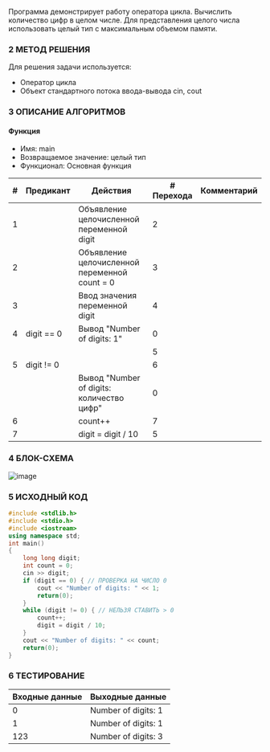 Программа демонстрирует работу оператора цикла. Вычислить количество цифр в целом числе. Для представления целого числа использовать целый тип с максимальным объемом памяти.

### 2 МЕТОД РЕШЕНИЯ
Для решения задачи используется:
- Оператор цикла
- Объект стандартного потока ввода-вывода cin, cout

### 3 ОПИСАНИЕ АЛГОРИТМОВ
#### Функция
- Имя: main
- Возвращаемое значение: целый тип
- Функционал: Основная функция

| # | Предикант | Действия | # Перехода | Комментарий
| --- | ----- | ------ | ---- | -- |
| 1 | | Объявление целочисленной переменной digit  | 2
| 2 | | Объявление целочисленной переменной count = 0 | 3
| 3 | | Ввод значения переменной digit | 4
| 4 | digit == 0 | Вывод "Number of digits: 1" | 0 |
| | | | 5
| 5 | digit != 0 | | 6
| | | Вывод "Number of digits: количество цифр" | 0
| 6 | | count++ | 7
| 7 | | digit = digit / 10 | 5

### 4 БЛОК-СХЕМА
![image](https://user-images.githubusercontent.com/70198995/219718497-bf07f4dd-ea9a-445f-8b77-29a4800f0b8d.png)

### 5 ИСХОДНЫЙ КОД
```c++
#include <stdlib.h>
#include <stdio.h>
#include <iostream>
using namespace std;
int main()
{
    long long digit;
    int count = 0;
    cin >> digit;
    if (digit == 0) { // ПРОВЕРКА НА ЧИСЛО 0
        cout << "Number of digits: " << 1;
        return(0);
    }
    while (digit != 0) { // НЕЛЬЗЯ СТАВИТЬ > 0 
        count++;
        digit = digit / 10;
    }
    cout << "Number of digits: " << count;
    return(0);
}
```

### 6 ТЕСТИРОВАНИЕ
| Входные данные | Выходные данные |
| --- | ----- |
| 0 | Number of digits: 1 |
| 1 | Number of digits: 1 |
| 123 | Number of digits: 3 |
